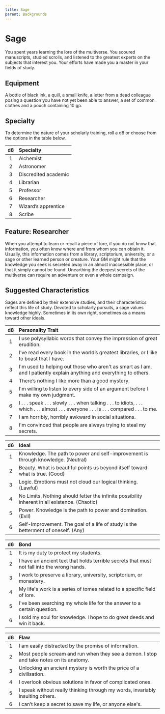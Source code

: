 ```yaml
---
title: Sage
parent: Backgrounds
---
```


# Sage
You spent years learning the lore of the multiverse. You scoured manuscripts, studied scrolls, and listened to the greatest experts on the subjects that interest you. Your efforts have made you a master in your fields of study.

## Equipment
A bottle of black ink, a quill, a small knife, a letter from a dead colleague posing a question you have not yet been able to answer, a set of common clothes and a pouch containing 10 gp.

## Specialty
To determine the nature of your scholarly training, roll a d8 or choose from the options in the table below.

| d8 | Specialty |
|:--:|:----------|
| 1 | Alchemist |
| 2 | Astronomer |
| 3 | Discredited academic |
| 4 | Librarian |
| 5 | Professor |
| 6 | Researcher |
| 7 | Wizard’s apprentice |
| 8 | Scribe |

## Feature: Researcher
When you attempt to learn or recall a piece of lore, if you do not know that information, you often know where and from whom you can obtain it. Usually, this information comes from a library, scriptorium, university, or a sage or other learned person or creature. Your GM might rule that the knowledge you seek is secreted away in an almost inaccessible place, or that it simply cannot be found. Unearthing the deepest secrets of the multiverse can require an adventure or even a whole campaign.

## Suggested Characteristics
Sages are defined by their extensive studies, and their characteristics reflect this life of study. Devoted to scholarly pursuits, a sage values knowledge highly. Sometimes in its own right, sometimes as a means toward other ideals.

| d8 | Personality Trait |
|:--:|:------------------|
| 1 | I use polysyllabic words that convey the impression of great erudition. |
| 2 | I’ve read every book in the world’s greatest libraries, or I like to boast that I have. |
| 3 | I'm used to helping out those who aren't as smart as I am, and I patiently explain anything and everything to others. |
| 4 | There’s nothing I like more than a good mystery. |
| 5 | I'm willing to listen to every side of an argument before I make my own judgment. |
| 6 | I . . . speak . . . slowly . . . when talking . . . to idiots, . . . which . . . almost . . . everyone . . . is . . . compared . . . to me. |
| 7 |I am horribly, horribly awkward in social situations. |
| 8 | I'm convinced that people are always trying to steal my secrets.

| d6 | Ideal |
|:--:|:------|
| 1 | Knowledge. The path to power and self-improvement is through knowledge. (Neutral) |
| 2 | Beauty. What is beautiful points us beyond itself toward what is true. (Good) |
| 3 | Logic. Emotions must not cloud our logical thinking. (Lawful) |
| 4 | No Limits. Nothing should fetter the infinite possibility inherent in all existence. (Chaotic) |
| 5 | Power. Knowledge is the path to power and domination. (Evil) |
| 6 | Self-Improvement. The goal of a life of study is the betterment of oneself. (Any) |

| d6 | Bond |
|:--:|:-----|
| 1 | It is my duty to protect my students. |
| 2 | I have an ancient text that holds terrible secrets that must not fall into the wrong hands. |
| 3 | I work to preserve a library, university, scriptorium, or monastery. |
| 4 | My life's work is a series of tomes related to a specific field of lore. |
| 5 | I've been searching my whole life for the answer to a certain question. |
| 6 | I sold my soul for knowledge. I hope to do great deeds and win it back. |

| d6 | Flaw |
|:--:|:-----|
| 1 | I am easily distracted by the promise of information. |
| 2 | Most people scream and run when they see a demon. I stop and take notes on its anatomy. |
| 3 | Unlocking an ancient mystery is worth the price of a civilisation. |
| 4 | I overlook obvious solutions in favor of complicated ones. |
| 5 | I speak without really thinking through my words, invariably insulting others. |
| 6 | I can’t keep a secret to save my life, or anyone else's. |
